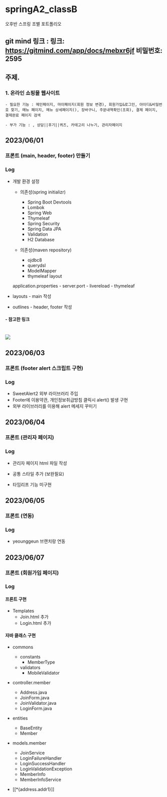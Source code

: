 # springA2_classB
오후반 스프링 조별 포트폴리오

## git mind 링크 : 링크: https://gitmind.com/app/docs/mebxr6jf 비밀번호: 2595

## 주제.

### 1. 온라인 쇼핑몰 웹사이트

    - 필요한 기능 : 메인페이지, 마이페이지(회원 정보 변경), 회원가입&로그인, 아이디&비밀번호 찾기, 메뉴 페이지, 메뉴 상세페이지(), 장바구니, 주문내역확인(조회), 결제 페이지, 결제완료 페이지 검색

    - 부가 기능 : , 상담||후기||퀴즈, 카테고리 나누기, 관리자페이지
               

## 2023/06/01
### 프론트 (main, header, footer) 만들기

### Log
- 개발 환경 설정
    - 의존성(spring initializr)
        - Spring Boot Devtools
        - Lombok
        - Spring Web
        - Thymeleaf
        - Spring Security
        - Spring Data JPA
        - Validation
        - H2 Database
        
    - 의존성(maven repository) 
        - ojdbc8
        - querydsl
        - ModelMapper
        - thymeleaf layout
    
    application.properties 
        - server.port
        - livereload
        - thymeleaf

- layouts - main 작성
- outlines - header, footer 작성

#### - 참고한 링크
<a href="https://github.com/yonggyo1125/springboard" target="_blank"><img src="https://img.shields.io/badge/github-181717?style=plastic&logo=github&logoColor=white"/></a>
=======


## 2023/06/03

### 프론트 (footer alert 스크립트 구현)

### Log

- SweetAlert2 외부 라이브러리 주입
- Footer에 이용약관, 개인정보취급방침 클릭시 alert() 발생 구현
- 외부 라이브러리를 이용해 alert 메세지 꾸미기


## 2023/06/04

### 프론트 (관리자 페이지)

### Log

- 관리자 페이지 html 파일 작성
- 공통 스타일 추가 (보완필요)

- 타임리프 기능 미구현


## 2023/06/05

### 프론트 (연동)

### Log

- yeounggeun 브랜치랑 연동


## 2023/06/07

### 프론트 (회원가입 페이지)

### Log

#### 프론트 구현
- Templates
    - Join.html 추가
    - Login.html 추가

#### 자바 클래스 구현
- commons
    - constants
        - MemberType
    - validators
        - MobileValidator
    
- controller.member
    - Address.java
    - JoinForm.java
    - JoinValidator.java
    - LoginForm.java

- entities
    - BaseEntity
    - Member

- models.member
    - JoinService
    - LoginFailureHandler
    - LoginSuccessHandler
    - LoginValidationException
    - MemberInfo
    - MemberInfoService

- [[*{address.addr1}]] 